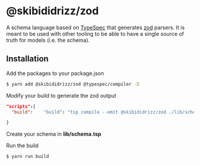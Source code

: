# @skibididrizz/zod

A schema language based on [TypeSpec](https://typespec.io) that generates
[zod](https://github.com/colinhacks/zod) parsers. It is meant to be used with other
tooling to be able to have a single source of truth for models (i.e. the schema).

## Installation

Add the packages to your package.json

```sh
$ yarn add @skibididrizz/zod @typespec/compiler -D
```

Modify your build to generate the zod output

```json
"scripts":{
  "build":    "build": "tsp compile --emit @skibididrizz/zod ./lib/schema.tsp --option \"@skibididrizz/zod.emitter-output-dir={project-root}/src\"",

}
```

Create your schema in **lib/schema.tsp**

Run the build

```sh
$ yarn run build
```

